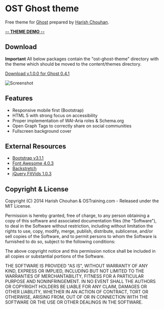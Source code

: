 # OST Ghost theme

Free theme for [Ghost](http://github.com/tryghost/ghost/) prepared by [Harish Chouhan](http://www.harishchouhancom/).

**[-- THEME DEMO --](http://ost-ghost-theme.harishchouhan.com/)**

## Download

**Important** All below packages contain the "ost-ghost-theme" directory with the theme which should be moved to the content/themes directory.

[Download v.1.0.0 for Ghost 0.4.1](https://github.com/hchouhan/OST-Ghost-Theme/releases/tag/v1.0.0)

![Screenshot](http://discoverghost.com/content/images/2014/Mar/ost_demo.jpg)

## Features

* Responsive mobile first (Bootstrap)
* HTML 5 with strong focus on accessibility
* Proper implementation of WAI-Aria roles & Schema.org
* Open Graph Tags to correctly share on social communities
* Fullscreen background cover

## External Resources

* [Bootstrap v3.1.1](http://getbootstrap.com)
* [Font Awesome 4.0.3](http://fontawesome.io)
* [Backstretch](http://srobbin.com/jquery-plugins/backstretch/)
* [jQuery FitVids 1.0.3](http://fitvidsjs.com/)

## Copyright & License

Copyright (C) 2014 Harish Chouhan & OSTraining.com - Released under the MIT License.

Permission is hereby granted, free of charge, to any person obtaining a copy of this software and associated documentation files (the "Software"), to deal in the Software without restriction, including without limitation the rights to use, copy, modify, merge, publish, distribute, sublicense, and/or sell copies of the Software, and to permit persons to whom the Software is furnished to do so, subject to the following conditions:

The above copyright notice and this permission notice shall be included in all copies or substantial portions of the Software.

THE SOFTWARE IS PROVIDED "AS IS", WITHOUT WARRANTY OF ANY KIND, EXPRESS OR IMPLIED, INCLUDING BUT NOT LIMITED TO THE WARRANTIES OF MERCHANTABILITY, FITNESS FOR A PARTICULAR PURPOSE AND
NONINFRINGEMENT. IN NO EVENT SHALL THE AUTHORS OR COPYRIGHT HOLDERS BE LIABLE FOR ANY CLAIM, DAMAGES OR OTHER LIABILITY, WHETHER IN AN ACTION OF CONTRACT, TORT OR OTHERWISE, ARISING FROM, OUT OF OR IN CONNECTION WITH THE SOFTWARE OR THE USE OR OTHER DEALINGS IN THE SOFTWARE.
